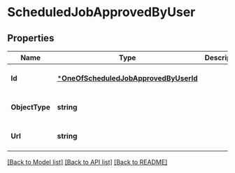 # ScheduledJobApprovedByUser

## Properties
Name | Type | Description | Notes
------------ | ------------- | ------------- | -------------
**Id** | [***OneOfScheduledJobApprovedByUserId**](OneOfScheduledJobApprovedByUserId.md) |  | [optional] [default to null]
**ObjectType** | **string** |  | [optional] [default to null]
**Url** | **string** |  | [optional] [default to null]

[[Back to Model list]](../README.md#documentation-for-models) [[Back to API list]](../README.md#documentation-for-api-endpoints) [[Back to README]](../README.md)

